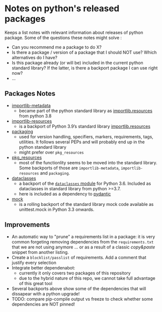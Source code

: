 # Notes on python's released packages


Keeps a list notes with relevant information about releases of python package. Some of the questions these notes might solve :

- Can you recommend me a package to do X?
- Is there a package / version of a package that I should NOT use? Which alternatives do I have?
- Is this package already (or will be) included in the current python standard library? If the latter, is there a backport package I can use right now?
- ...

## Packages Notes


- [importlib-metadata](https://importlib-metadata.readthedocs.io/en/latest/)
  - became part of the python standard library as [importlib.resources](https://docs.python.org/3/library/importlib.metadata.html) from python 3.8
- [importlib-resources](https://importlib-resources.readthedocs.io/en/latest/)
  - is a backport of Python 3.9’s standard library [importlib.resources](https://docs.python.org/3.7/library/importlib.html#module-importlib.resources)
- [packaging](https://packaging.pypa.io/en/latest/)
  - used for  version handling, specifiers, markers, requirements, tags, utilities. It follows several PEPs and will probably end up in the python standard library
  - might prefer over ``pkg_resources``
- [pkg_resources](https://setuptools.readthedocs.io/en/latest/pkg_resources.html)
  - most of the functionlity seems to be moved into the standard library. Some backports of those are ``importlib-metadata``, ``importlib-resources`` and ``packaging``.
- [dataclasses](https://pypi.org/project/dataclasses/)
  - a backport of the [``dataclasses`` module](https://docs.python.org/3/library/dataclasses.html) for Python 3.6. Included as dataclasses in standard library from python >=3.7.
  - here is included as a dependency to [pydantic](https://pydantic-docs.helpmanual.io/)
- [mock](https://pypi.org/project/mock/)
  - is a rolling backport of the standard library mock code available as unittest.mock in Python 3.3 onwards.



## Improvements

- An automatic way to "prune" a requirements list in a package: it is very common forgeting removing dependencies from the ``requirements.txt`` that we are not using anymore ... or as a result of a classic *copy&paste* snippet from another listing.
- Create a ``blocklist/passlist`` of requirements. Add a comment that justify every selection
- Integrate better dependenabot:
  - currently it only covers two packages of this repository
  - due to the hybrid nature of this repo, we cannot take full advantage of this great tool
- Several backports above show some of the dependencies that will dissapear with a python upgrade!
- TODO: compare pip-compile output vs freeze to check whether some dependencies are NOT pinned!
